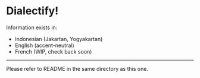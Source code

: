 **Dialectify!**
===

Information exists in:
* Indonesian (Jakartan, Yogyakartan)
* English (accent-neutral)
* French (WIP, check back soon)
---
Please refer to README in the same directory as this one.